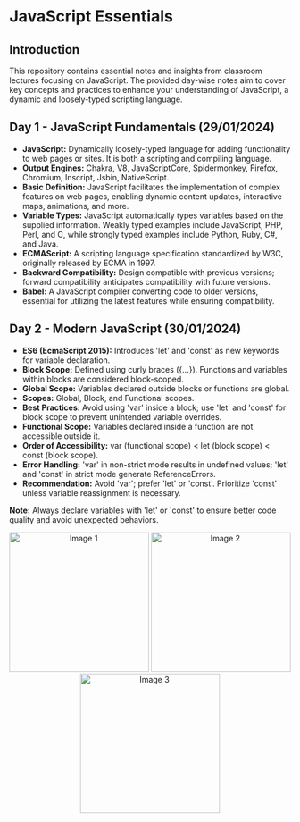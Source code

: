# JavaScript Essentials

## Introduction
This repository contains essential notes and insights from classroom lectures focusing on JavaScript. The provided day-wise notes aim to cover key concepts and practices to enhance your understanding of JavaScript, a dynamic and loosely-typed scripting language.

## Day 1 - JavaScript Fundamentals (29/01/2024)
- **JavaScript:** Dynamically loosely-typed language for adding functionality to web pages or sites. It is both a scripting and compiling language.
- **Output Engines:** Chakra, V8, JavaScriptCore, Spidermonkey, Firefox, Chromium, Inscript, Jsbin, NativeScript.
- **Basic Definition:** JavaScript facilitates the implementation of complex features on web pages, enabling dynamic content updates, interactive maps, animations, and more.
- **Variable Types:** JavaScript automatically types variables based on the supplied information. Weakly typed examples include JavaScript, PHP, Perl, and C, while strongly typed examples include Python, Ruby, C#, and Java.
- **ECMAScript:** A scripting language specification standardized by W3C, originally released by ECMA in 1997.
- **Backward Compatibility:** Design compatible with previous versions; forward compatibility anticipates compatibility with future versions.
- **Babel:** A JavaScript compiler converting code to older versions, essential for utilizing the latest features while ensuring compatibility.

## Day 2 - Modern JavaScript (30/01/2024)
- **ES6 (EcmaScript 2015):** Introduces 'let' and 'const' as new keywords for variable declaration.
- **Block Scope:** Defined using curly braces ({...}). Functions and variables within blocks are considered block-scoped.
- **Global Scope:** Variables declared outside blocks or functions are global.
- **Scopes:** Global, Block, and Functional scopes.
- **Best Practices:** Avoid using 'var' inside a block; use 'let' and 'const' for block scope to prevent unintended variable overrides.
- **Functional Scope:** Variables declared inside a function are not accessible outside it.
- **Order of Accessibility:** var (functional scope) < let (block scope) < const (block scope).
- **Error Handling:** 'var' in non-strict mode results in undefined values; 'let' and 'const' in strict mode generate ReferenceErrors.
- **Recommendation:** Avoid 'var'; prefer 'let' or 'const'. Prioritize 'const' unless variable reassignment is necessary.

**Note:** Always declare variables with 'let' or 'const' to ensure better code quality and avoid unexpected behaviors.

<p align="center">
  <img src="https://www.freecodecamp.org/news/content/images/size/w1000/2022/01/28.png" width="250" alt="Image 1">
  <img src="https://www.freecodecamp.org/news/content/images/size/w1000/2022/01/29-1.png" width="250" alt="Image 2">
  <img src="https://www.freecodecamp.org/news/content/images/size/w1000/2022/01/30.png" width="250" alt="Image 3">
</p>

